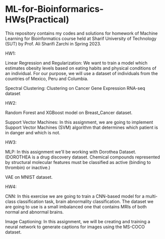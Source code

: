 # ML-for-Bioinformarics-HWs(Practical)

This repository contains my codes and solutions for homework of Machine Learning for Bioinformatics course held at Sharif University of Technology (SUT) by Prof. Ali Sharifi Zarchi in Spring 2023.

HW1:

Linear Regression and Regularization: We want to train a model which estimates obesity levels based on eating habits and physical conditions of an individual. For our purpose, we will use a dataset of individuals from the countries of Mexico, Peru and Columbia.  

Spectral Clustering: Clustering on Cancer Gene Expression RNA-seq dataset

HW2:

Random Forest and XGBoost model on Breast_Cancer dataset.

Support Vector Machines: In this assignment, we are going to implement Support Vector Machines (SVM) algorithm that determines which patient is in danger and which is not.

HW3:

MLP: In this assignment we'll be working with Dorothea Dataset.(DOROTHEA is a drug discovery dataset. Chemical compounds represented by structural molecular features must be classified as active (binding to thrombin) or inactive.)

VAE on MNIST dataset.

HW4:

CNN: In this exercise we are going to train a CNN-based model for a multi-class classification task, brain abnormality classification. The dataset we are going to use is a small imbalanced one that contains MRIs of both normal and abnormal brains.

Image Captioning: In this assignment, we will be creating and training a neural network to generate captions for images using the MS-COCO dataset.


